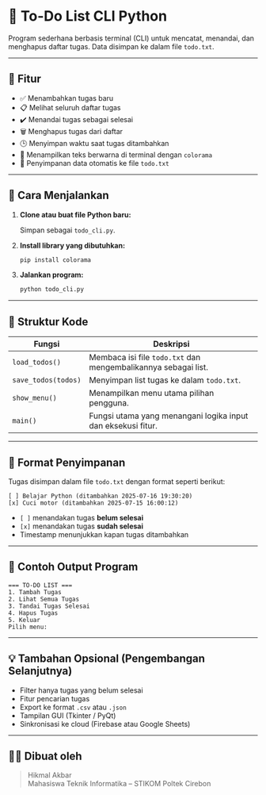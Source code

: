 
# 📝 To-Do List CLI Python

Program sederhana berbasis terminal (CLI) untuk mencatat, menandai, dan menghapus daftar tugas. Data disimpan ke dalam file `todo.txt`.

---

## 🔧 Fitur

- ✅ Menambahkan tugas baru
- 📋 Melihat seluruh daftar tugas
- ✔️ Menandai tugas sebagai selesai
- 🗑 Menghapus tugas dari daftar
- 🕒 Menyimpan waktu saat tugas ditambahkan
- 🎨 Menampilkan teks berwarna di terminal dengan `colorama`
- 💾 Penyimpanan data otomatis ke file `todo.txt`

---

## 🚀 Cara Menjalankan

1. **Clone atau buat file Python baru:**

   Simpan sebagai `todo_cli.py`.

2. **Install library yang dibutuhkan:**

   ```bash
   pip install colorama
   ```

3. **Jalankan program:**

   ```bash
   python todo_cli.py
   ```

---

## 🧠 Struktur Kode

| Fungsi | Deskripsi |
|--------|-----------|
| `load_todos()` | Membaca isi file `todo.txt` dan mengembalikannya sebagai list. |
| `save_todos(todos)` | Menyimpan list tugas ke dalam `todo.txt`. |
| `show_menu()` | Menampilkan menu utama pilihan pengguna. |
| `main()` | Fungsi utama yang menangani logika input dan eksekusi fitur. |

---

## 📁 Format Penyimpanan

Tugas disimpan dalam file `todo.txt` dengan format seperti berikut:

```
[ ] Belajar Python (ditambahkan 2025-07-16 19:30:20)
[x] Cuci motor (ditambahkan 2025-07-15 16:00:12)
```

- `[ ]` menandakan tugas **belum selesai**
- `[x]` menandakan tugas **sudah selesai**
- Timestamp menunjukkan kapan tugas ditambahkan

---

## 🧪 Contoh Output Program

```
=== TO-DO LIST ===
1. Tambah Tugas
2. Lihat Semua Tugas
3. Tandai Tugas Selesai
4. Hapus Tugas
5. Keluar
Pilih menu:
```

---

## 💡 Tambahan Opsional (Pengembangan Selanjutnya)

- Filter hanya tugas yang belum selesai
- Fitur pencarian tugas
- Export ke format `.csv` atau `.json`
- Tampilan GUI (Tkinter / PyQt)
- Sinkronisasi ke cloud (Firebase atau Google Sheets)

---

## 👨‍💻 Dibuat oleh

> Hikmal Akbar  
> Mahasiswa Teknik Informatika – STIKOM Poltek Cirebon  
